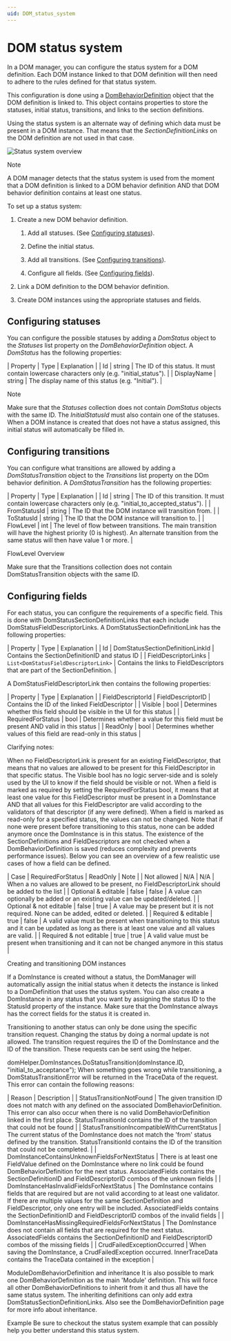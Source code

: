 ```yaml
---
uid: DOM_status_system
---
```


# DOM status system

In a DOM manager, you can configure the status system for a DOM definition. Each DOM instance linked to that DOM definition will then need to adhere to the rules defined for that status system.

This configuration is done using a [DomBehaviorDefinition](xref:DomBehaviorDefinition) object that the DOM definition is linked to. This object contains properties to store the statuses, initial status, transitions, and links to the section definitions.

Using the status system is an alternate way of defining which data must be present in a DOM instance. That means that the *SectionDefinitionLinks* on the DOM definition are not used in that case.

![Status system overview](~/user-guide/images/DOM_StatusSystem_Overview.jpg)

> [!NOTE]
> A DOM manager detects that the status system is used from the moment that a DOM definition is linked to a DOM behavior definition AND that DOM behavior definition contains at least one status.

To set up a status system:

1. Create a new DOM behavior definition.

   1. Add all statuses. (See [Configuring statuses](#configuring-statuses)).

   1. Define the initial status.

   1. Add all transitions. (See [Configuring transitions](#configuring-transitions)).

   1. Configure all fields. (See [Configuring fields](#configuring-fields)).

1. Link a DOM definition to the DOM behavior definition.

1. Create DOM instances using the appropriate statuses and fields.

## Configuring statuses

You can configure the possible statuses by adding a *DomStatus* object to the *Statuses* list property on the *DomBehaviorDefinition* object. A *DomStatus* has the following properties:

| Property | Type | Explanation |
| Id | string | The ID of this status. It must contain lowercase characters only (e.g. "initial_status"). |
| DisplayName | string | The display name of this status (e.g. "Initial"). |

> [!NOTE]
> Make sure that the *Statuses* collection does not contain *DomStatus* objects with the same ID. The *InitialStatusId* must also contain one of the statuses. When a DOM instance is created that does not have a status assigned, this initial status will automatically be filled in.

## Configuring transitions

You can configure what transitions are allowed by adding a *DomStatusTransition* object to the *Transitions* list property on the DOm behavior definition. A *DomStatusTransition* has the following properties:

| Property | Type | Explanation |
| Id | string | The ID of this transition. It must contain lowercase characters only (e.g. "initial_to_accepted_status"). |
| FromStatusId | string | The ID that the DOM instance will transition from. |
| ToStatusId | string | The ID that the DOM instance will transition to. |
| FlowLevel | int | The level of flow between transitions. The main transition will have the highest priority (0 is highest). An alternate transition from the same status will then have value 1 or more. |

FlowLevel Overview

Make sure that the Transitions collection does not contain DomStatusTransition objects with the same ID.

## Configuring fields

For each status, you can configure the requirements of a specific field. This is done with DomStatusSectionDefinitionLinks that each include DomStatusFieldDescriptorLinks. A DomStatusSectionDefinitionLink has the following properties:

| Property | Type | Explanation |
| Id | DomStatusSectionDefinitionLinkId | Contains the SectionDefinitionID and status ID |
| FieldDescriptorLinks | `List<DomStatusFieldDescriptorLink>` | Contains the links to FieldDescriptors that are part of the SectionDefinition. |

A DomStatusFieldDescriptorLink then contains the following properties:

| Property | Type | Explanation |
| FieldDescriptorId | FieldDescriptorID | Contains the ID of the linked FieldDescriptor |
| Visible | bool | Determines whether this field should be visible in the UI for this status |
| RequiredForStatus | bool | Determines whether a value for this field must be present AND valid in this status |
| ReadOnly | bool | Determines whether values of this field are read-only in this status |

Clarifying notes:

When no FieldDescriptorLink is present for an existing FieldDescriptor, that means that no values are allowed to be present for this FieldDescriptor in that specific status.
The Visible bool has no logic server-side and is solely used by the UI to know if the field should be visible or not.
When a field is marked as required by setting the RequiredForStatus bool, it means that at least one value for this FieldDescriptor must be present in a DomInstance AND that all values for this FieldDescriptor are valid according to the validators of that descriptor (if any were defined).
When a field is marked as read-only for a specified status, the values can not be changed. Note that if none were present before transitioning to this status, none can be added anymore once the DomInstance is in this status.
The existence of the SectionDefinitions and FieldDescriptors are not checked when a DomBehaviorDefinition is saved (reduces complexity and prevents performance issues).
Below you can see an overview of a few realistic use cases of how a field can be defined.

| Case | RequiredForStatus | ReadOnly | Note |
| Not allowed | N/A | N/A | When a no values are allowed to be present, no FieldDescriptorLink should be added to the list |
| Optional & editable | false | false | A value can optionally be added or an existing value can be updated/deleted. |
| Optional & not editable | false | true | A value may be present but it is not required. None can be added, edited or deleted. |
| Required & editable | true | false | A valid value must be present when transitioning to this status and it can be updated as long as there is at least one value and all values are valid. |
| Required & not editable | true | true | A valid value must be present when transitioning and it can not be changed anymore in this status |

Creating and transitioning DOM instances

If a DomInstance is created without a status, the DomManager will automatically assign the initial status when it detects the instance is linked to a DomDefinition that uses the status system. You can also create a DomInstance in any status that you want by assigning the status ID to the StatusId property of the instance. Make sure that the DomInstance always has the correct fields for the status it is created in.

Transitioning to another status can only be done using the specific transition request. Changing the status by doing a normal update is not allowed. The transition request requires the ID of the DomInstance and the ID of the transition. These requests can be sent using the helper.

domHelper.DomInstances.DoStatusTransition(domInstance.ID, "initial_to_acceptance");
When something goes wrong while transitioning, a DomStatusTransitionError will be returned in the TraceData of the request. This error can contain the following reasons:

| Reason | Description |
| StatusTransitionNotFound | The given transition ID does not match with any defined on the associated DomBehaviorDefinition. This error can also occur when there is no valid DomBehaviorDefinition linked in the first place. StatusTransitionId contains the ID of the transition that could not be found |
| StatusTransitionIncompatibleWithCurrentStatus | The current status of the DomInstance does not match the 'from' status defined by the transition. StatusTransitionId contains the ID of the transition that could not be completed. |
| DomInstanceContainsUnknownFieldsForNextStatus | There is at least one FieldValue defined on the DomInstance where no link could be found DomBehaviorDefinition for the next status. AssociatedFields contains the SectionDefinitionID and FieldDescriptorID combos of the unknown fields |
| DomInstanceHasInvalidFieldsForNextStatus | The DomInstance contains fields that are required but are not valid according to at least one validator. If there are multiple values for the same SectionDefinition and FieldDescriptor, only one entry will be included. AssociatedFields contains the SectionDefinitionID and FieldDescriptorID combos of the invalid fields |
| DomInstanceHasMissingRequiredFieldsForNextStatus | The DomInstance does not contain all fields that are required for the next status. AssociatedFields contains the SectionDefinitionID and FieldDescriptorID combos of the missing fields |
| CrudFailedExceptionOccurred | When saving the DomInstance, a CrudFailedException occurred. InnerTraceData contains the TraceData contained in the exception |

ModuleDomBehaviorDefinition and inheritance
It is also possible to mark one DomBehaviorDefinition as the main 'Module' definition. This will force all other DomBehaviorDefinitions to inherit from it and thus all have the same status system. The inheriting definitions can only add extra DomStatusSectionDefinitionLinks. Also see the DomBehaviorDefinition page for more info about inheritance.

Example
Be sure to checkout the status system example that can possibly help you better understand this status system.
